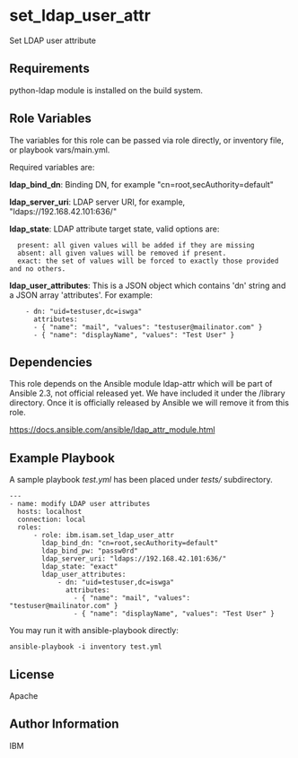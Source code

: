 
set_ldap_user_attr
=========

Set LDAP user attribute

Requirements
------------

python-ldap module is installed on the build system.

Role Variables
--------------

The variables for this role can be passed via role directly, or inventory file, or playbook vars/main.yml.

Required variables are:

**ldap_bind_dn**: Binding DN, for example "cn=root,secAuthority=default"

**ldap_server_uri**: LDAP server URI, for example, "ldaps://192.168.42.101:636/"

**ldap_state**: LDAP attribute target state, valid options are:
```
  present: all given values will be added if they are missing
  absent: all given values will be removed if present.
  exact: the set of values will be forced to exactly those provided and no others.
```

**ldap_user_attributes**: This is a JSON object which contains 'dn' string and a JSON array 'attributes'. For example:
```
    - dn: "uid=testuser,dc=iswga"
      attributes:
      - { "name": "mail", "values": "testuser@mailinator.com" }
      - { "name": "displayName", "values": "Test User" }
```

Dependencies
------------

This role depends on the Ansible module ldap-attr which will be part of Ansible 2.3, not official released yet. We have included it under the /library directory. Once it is officially released by Ansible we will remove it from this role.

https://docs.ansible.com/ansible/ldap_attr_module.html

Example Playbook
----------------

A sample playbook *test.yml* has been placed under *tests/* subdirectory.

```
---
- name: modify LDAP user attributes
  hosts: localhost
  connection: local
  roles:
      - role: ibm.isam.set_ldap_user_attr
        ldap_bind_dn: "cn=root,secAuthority=default"
        ldap_bind_pw: "passw0rd"
        ldap_server_uri: "ldaps://192.168.42.101:636/"
        ldap_state: "exact"
        ldap_user_attributes:
            - dn: "uid=testuser,dc=iswga"
              attributes:
                - { "name": "mail", "values": "testuser@mailinator.com" }
                - { "name": "displayName", "values": "Test User" }
```

You may run it with ansible-playbook directly:

```
ansible-playbook -i inventory test.yml
```

License
-------

Apache

Author Information
------------------

IBM
